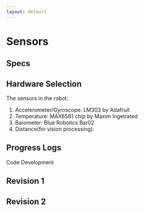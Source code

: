 ```yaml
---
layout: default
---
```


# Sensors
## Specs
## Hardware Selection
The sensors in the robot:
1. Accelerometer/Gyroscope: LM303 by Adafruit
2. Temperature: MAX6581 chip by Maxim Ingetrated
3. Barometer: Blue Robotics Bar02
4. Distance(for vision processing): 
## Progress Logs
Code Development
## Revision 1
## Revision 2
